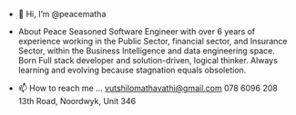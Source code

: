 - 👋 Hi, I’m @peacematha

-  About Peace
Seasoned Software Engineer with over 6 years of experience working in the Public Sector, financial sector, and
Insurance Sector, within the Business Intelligence and data engineering space. Born Full stack developer and
solution-driven, logical thinker. Always learning and evolving because stagnation equals obsoletion.


- 📫 How to reach me ...
  vutshilomathavathi@gmail.com
  078 6096 208
  13th Road, Noordwyk, Unit 346

<!---
peacematha/peacematha is a ✨ special ✨ repository because its `README.md` (this file) appears on your GitHub profile.
You can click the Preview link to take a look at your changes.
--->

